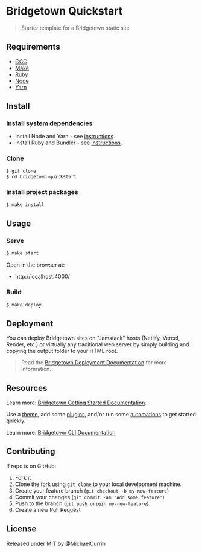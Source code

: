 # Bridgetown Quickstart
> Starter template for a Bridgetown static site


## Requirements

- [GCC](https://gcc.gnu.org/install/)
- [Make](https://www.gnu.org/software/make/)
- [Ruby](https://www.ruby-lang.org/en/downloads/)
- [Node](https://nodejs.org)
- [Yarn](https://yarnpkg.com)


## Install

### Install system dependencies

- Install Node and Yarn - see [instructions](https://gist.github.com/MichaelCurrin/bdc34c554fa3023ee81449eb77375fcb).
- Install Ruby and Bundler - see [instructions](https://gist.github.com/MichaelCurrin/fb758aea4d35e03b9ed093afddf4e7ec).

### Clone

```sh
$ git clone
$ cd bridgetown-quickstart
```

### Install project packages

```sh
$ make install
```


## Usage

### Serve


```sh
$ make start
```

Open in the browser at:

- http://localhost:4000/

### Build

```sh
$ make deploy
```



## Deployment

You can deploy Bridgetown sites on "Jamstack" hosts (Netlify, Vercel, Render, etc.) or virtually any traditional web server by simply building and copying the output folder to your HTML root.

> Read the [Bridgetown Deployment Documentation](https://www.bridgetownrb.com/docs/deployment) for more information.


## Resources

Learn more: [Bridgetown Getting Started Documentation](https://www.bridgetownrb.com/docs/).

Use a [theme](https://github.com/topics/bridgetown-theme), add some [plugins](https://www.bridgetownrb.com/plugins/), and/or run some [automations](https://github.com/topics/bridgetown-automation) to get started quickly.

Learn more: [Bridgetown CLI Documentation](https://www.bridgetownrb.com/docs/command-line-usage)


## Contributing

If repo is on GitHub:

1. Fork it
2. Clone the fork using `git clone` to your local development machine.
3. Create your feature branch (`git checkout -b my-new-feature`)
4. Commit your changes (`git commit -am 'Add some feature'`)
5. Push to the branch (`git push origin my-new-feature`)
6. Create a new Pull Request


## License

Released under [MIT](/LICENSE) by [@MichaelCurrin](https://github.com/MichaelCurrin)
